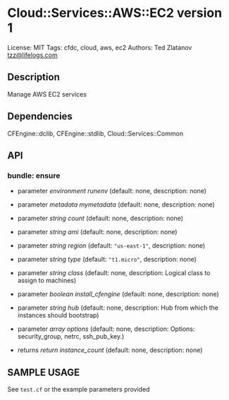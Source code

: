 # Cloud::Services::AWS::EC2 version 1

License: MIT
Tags: cfdc, cloud, aws, ec2
Authors: Ted Zlatanov <tzz@lifelogs.com>

## Description
Manage AWS EC2 services

## Dependencies
CFEngine::dclib, CFEngine::stdlib, Cloud::Services::Common

## API
### bundle: ensure
* parameter _environment_ *runenv* (default: none, description: none)

* parameter _metadata_ *mymetadata* (default: none, description: none)

* parameter _string_ *count* (default: none, description: none)

* parameter _string_ *ami* (default: none, description: none)

* parameter _string_ *region* (default: `"us-east-1"`, description: none)

* parameter _string_ *type* (default: `"t1.micro"`, description: none)

* parameter _string_ *class* (default: none, description: Logical class to assign to machines)

* parameter _boolean_ *install_cfengine* (default: none, description: none)

* parameter _string_ *hub* (default: none, description: Hub from which the instances should bootstrap)

* parameter _array_ *options* (default: none, description: Options: security_group, netrc, ssh_pub_key.)

* returns _return_ *instance_count* (default: none, description: none)


## SAMPLE USAGE
See `test.cf` or the example parameters provided

